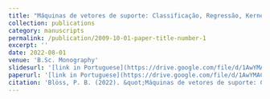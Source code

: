 ```yaml
---
title: "Máquinas de vetores de suporte: Classificação, Regressão, Kernels e Otimização"
collection: publications
category: manuscripts
permalink: /publication/2009-10-01-paper-title-number-1
excerpt: ''
date: 2022-08-01
venue: 'B.Sc. Monography'
slidesurl: '[link in Portuguese](https://drive.google.com/file/d/1AwYMACQsDhy36vFSUbMfxYxrMvyuSMWW/view)'
paperurl: '[link in Portuguese](https://drive.google.com/file/d/1AwYMACQsDhy36vFSUbMfxYxrMvyuSMWW/view)'
citation: 'Blöss, P. B. (2022). &quot;Máquinas de vetores de suporte: Classificação, Regressão, Kernels e Otimização.&quot; <i>Monografia para B.Sc. Matemática Aplicada e Computational pela Universidade de São Paulo (USP)</i>. 1(1).'
---
```


